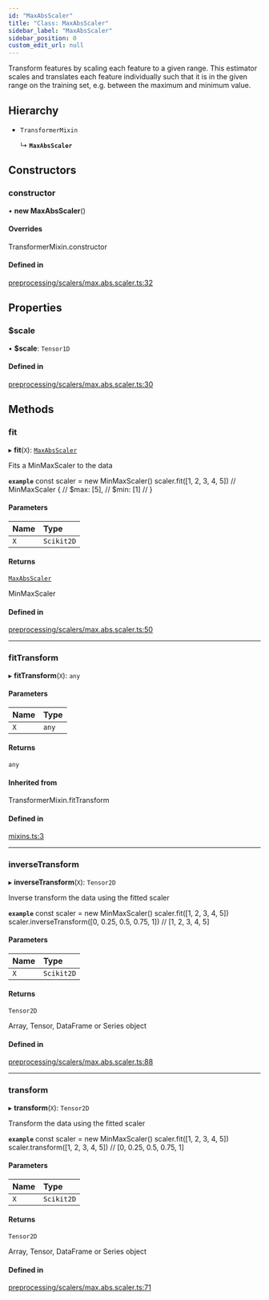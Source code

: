 ```yaml
---
id: "MaxAbsScaler"
title: "Class: MaxAbsScaler"
sidebar_label: "MaxAbsScaler"
sidebar_position: 0
custom_edit_url: null
---
```


Transform features by scaling each feature to a given range.
This estimator scales and translates each feature individually such
that it is in the given range on the training set, e.g. between the maximum and minimum value.

## Hierarchy

- `TransformerMixin`

  ↳ **`MaxAbsScaler`**

## Constructors

### constructor

• **new MaxAbsScaler**()

#### Overrides

TransformerMixin.constructor

#### Defined in

[preprocessing/scalers/max.abs.scaler.ts:32](https://github.com/dcrescim/scikit.js/blob/ecc4160/src/preprocessing/scalers/max.abs.scaler.ts#L32)

## Properties

### $scale

• **$scale**: `Tensor1D`

#### Defined in

[preprocessing/scalers/max.abs.scaler.ts:30](https://github.com/dcrescim/scikit.js/blob/ecc4160/src/preprocessing/scalers/max.abs.scaler.ts#L30)

## Methods

### fit

▸ **fit**(`X`): [`MaxAbsScaler`](MaxAbsScaler)

Fits a MinMaxScaler to the data

**`example`**
const scaler = new MinMaxScaler()
scaler.fit([1, 2, 3, 4, 5])
// MinMaxScaler {
//   $max: [5],
//   $min: [1]
// }

#### Parameters

| Name | Type |
| :------ | :------ |
| `X` | `Scikit2D` |

#### Returns

[`MaxAbsScaler`](MaxAbsScaler)

MinMaxScaler

#### Defined in

[preprocessing/scalers/max.abs.scaler.ts:50](https://github.com/dcrescim/scikit.js/blob/ecc4160/src/preprocessing/scalers/max.abs.scaler.ts#L50)

___

### fitTransform

▸ **fitTransform**(`X`): `any`

#### Parameters

| Name | Type |
| :------ | :------ |
| `X` | `any` |

#### Returns

`any`

#### Inherited from

TransformerMixin.fitTransform

#### Defined in

[mixins.ts:3](https://github.com/dcrescim/scikit.js/blob/ecc4160/src/mixins.ts#L3)

___

### inverseTransform

▸ **inverseTransform**(`X`): `Tensor2D`

Inverse transform the data using the fitted scaler

**`example`**
const scaler = new MinMaxScaler()
scaler.fit([1, 2, 3, 4, 5])
scaler.inverseTransform([0, 0.25, 0.5, 0.75, 1])
// [1, 2, 3, 4, 5]

#### Parameters

| Name | Type |
| :------ | :------ |
| `X` | `Scikit2D` |

#### Returns

`Tensor2D`

Array, Tensor, DataFrame or Series object

#### Defined in

[preprocessing/scalers/max.abs.scaler.ts:88](https://github.com/dcrescim/scikit.js/blob/ecc4160/src/preprocessing/scalers/max.abs.scaler.ts#L88)

___

### transform

▸ **transform**(`X`): `Tensor2D`

Transform the data using the fitted scaler

**`example`**
const scaler = new MinMaxScaler()
scaler.fit([1, 2, 3, 4, 5])
scaler.transform([1, 2, 3, 4, 5])
// [0, 0.25, 0.5, 0.75, 1]

#### Parameters

| Name | Type |
| :------ | :------ |
| `X` | `Scikit2D` |

#### Returns

`Tensor2D`

Array, Tensor, DataFrame or Series object

#### Defined in

[preprocessing/scalers/max.abs.scaler.ts:71](https://github.com/dcrescim/scikit.js/blob/ecc4160/src/preprocessing/scalers/max.abs.scaler.ts#L71)
